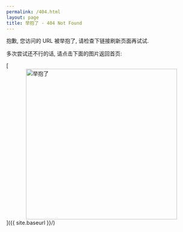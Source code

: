 ```yaml
---
permalink: /404.html
layout: page
title: 举抱了 - 404 Not Found
---
```


抱歉, 您访问的 URL 被举抱了, 请检查下链接刷新页面再试试. 

多次尝试还不行的话, 请点击下面的图片返回首页:

[<img src="https://s2.ax1x.com/2019/10/26/K0apYd.jpg" alt="举抱了" style="width:400px;margin-left:auto;margin-right:auto;display:block;">]({{ site.baseurl }}/)
